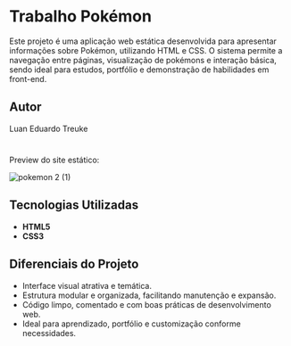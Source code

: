 # Trabalho Pokémon 

Este projeto é uma aplicação web estática desenvolvida para apresentar informações sobre Pokémon, utilizando HTML e CSS. O sistema permite a navegação entre páginas, visualização de pokémons e interação básica, sendo ideal para estudos, portfólio e demonstração de habilidades em front-end.

## Autor

Luan Eduardo Treuke

#

Preview do site estático:

![pokemon 2 (1)](https://github.com/user-attachments/assets/b76e445f-88bd-4922-8730-394018545382)


## Tecnologias Utilizadas
- **HTML5**
- **CSS3**

## Diferenciais do Projeto
- Interface visual atrativa e temática.
- Estrutura modular e organizada, facilitando manutenção e expansão.
- Código limpo, comentado e com boas práticas de desenvolvimento web.
- Ideal para aprendizado, portfólio e customização conforme necessidades.


